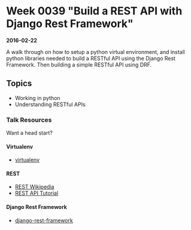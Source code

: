 # Week 0039 "Build a REST API with Django Rest Framework"
**2016-02-22**

A walk through on how to setup a python virtual environment, and install python libraries needed to build a RESTful API using the Django Rest Framework. Then building a simple RESTful API using DRF.

## Topics

* Working in python
* Understanding RESTful APIs

### Talk Resources

Want a head start?

#### Virtualenv
* [virtualenv](https://virtualenv.readthedocs.org/en/latest/)

#### REST
* [REST Wikipedia](https://www.wikiwand.com/en/Representational_state_transfer)
* [REST API Tutorial](http://www.restapitutorial.com/)

#### Django Rest Framework
* [django-rest-framework](http://www.django-rest-framework.org/)